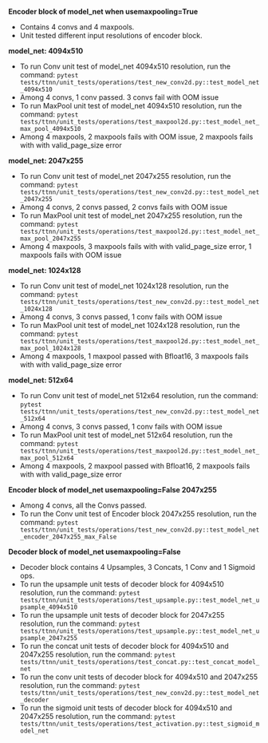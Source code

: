 **Encoder block of model_net when usemaxpooling=True**
- Contains 4 convs and 4 maxpools.
- Unit tested different input resolutions of encoder block.

**model_net: 4094x510**
- To run Conv unit test of model_net 4094x510 resolution, run the command: `pytest tests/ttnn/unit_tests/operations/test_new_conv2d.py::test_model_net_4094x510`
- Among 4 convs, 1 conv passed. 3 convs fail with OOM issue
- To run MaxPool unit test of model_net 4094x510 resolution, run the command: `pytest tests/ttnn/unit_tests/operations/test_maxpool2d.py::test_model_net_max_pool_4094x510`
- Among 4 maxpools, 2 maxpools fails with OOM issue, 2 maxpools fails with with valid_page_size error

**model_net: 2047x255**
- To run Conv unit test of model_net 2047x255 resolution, run the command: `pytest tests/ttnn/unit_tests/operations/test_new_conv2d.py::test_model_net_2047x255`
- Among 4 convs, 2 convs passed, 2 convs fails with OOM issue
- To run MaxPool unit test of model_net 2047x255 resolution, run the command: `pytest tests/ttnn/unit_tests/operations/test_maxpool2d.py::test_model_net_max_pool_2047x255`
- Among 4 maxpools, 3 maxpools fails with with valid_page_size error, 1 maxpools fails with OOM issue

**model_net: 1024x128**
- To run Conv unit test of model_net 1024x128 resolution, run the command: `pytest tests/ttnn/unit_tests/operations/test_new_conv2d.py::test_model_net_1024x128`
- Among 4 convs, 3 convs passed, 1 conv fails with OOM issue
- To run MaxPool unit test of model_net 1024x128 resolution, run the command: `pytest tests/ttnn/unit_tests/operations/test_maxpool2d.py::test_model_net_max_pool_1024x128`
- Among 4 maxpools, 1 maxpool passed with Bfloat16, 3 maxpools fails with with valid_page_size error

**model_net: 512x64**
- To run Conv unit test of model_net 512x64 resolution, run the command: `pytest tests/ttnn/unit_tests/operations/test_new_conv2d.py::test_model_net_512x64`
- Among 4 convs, 3 convs passed, 1 conv fails with OOM issue
- To run MaxPool unit test of model_net 512x64 resolution, run the command: `pytest tests/ttnn/unit_tests/operations/test_maxpool2d.py::test_model_net_max_pool_512x64`
- Among 4 maxpools, 2 maxpool passed with Bfloat16, 2 maxpools fails with with valid_page_size error

**Encoder block of model_net usemaxpooling=False 2047x255**
- Among 4 convs, all the Convs passed.
- To run the Conv unit test of Encoder block 2047x255 resolution, run the command: `pytest tests/ttnn/unit_tests/operations/test_new_conv2d.py::test_model_net_encoder_2047x255_max_False`

**Decoder block of model_net usemaxpooling=False**
- Decoder block contains 4 Upsamples, 3 Concats, 1 Conv and 1 Sigmoid ops.
- To run the upsample unit tests of decoder block for 4094x510 resolution, run the command: `pytest tests/ttnn/unit_tests/operations/test_upsample.py::test_model_net_upsample_4094x510`
- To run the upsample unit tests of decoder block for 2047x255 resolution, run the command: `pytest tests/ttnn/unit_tests/operations/test_upsample.py::test_model_net_upsample_2047x255`
- To run the concat unit tests of decoder block for 4094x510 and 2047x255 resolution, run the command: `pytest tests/ttnn/unit_tests/operations/test_concat.py::test_concat_model_net`
- To run the conv unit tests of decoder block for 4094x510 and 2047x255 resolution, run the command: `pytest tests/ttnn/unit_tests/operations/test_new_conv2d.py::test_model_net_decoder`
- To run the sigmoid unit tests of decoder block for 4094x510 and 2047x255 resolution, run the command: `pytest tests/ttnn/unit_tests/operations/test_activation.py::test_sigmoid_model_net`
